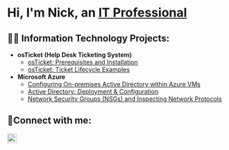 <h1>Hi, I'm Nick, an <a href="https://linkedin.com/in/nc-griffin">IT Professional</a>

<h2>👨‍💻 Information Technology Projects:</h2>

- <b>osTicket (Help Desk Ticketing System)</b>
  - [osTicket: Prerequisites and Installation](https://github.com/ncgriffin/osticket-prereqs)
  - [osTicket: Ticket Lifecycle Examples](https://github.com/ncgriffin/ticket-lifecycle)
- <b>Microsoft Azure</b>
  - [Configuring On-premises Active Directory within Azure VMs](https://github.com/ncgriffin/ad-azuresetup)
  - [Active Directory: Deployment & Configuration](https://github.com/ncgriffin/ad-deployment-configuration)
  - [Network Security Groups (NSGs) and Inspecting Network Protocols](https://github.com/ncgriffin/azure-network-protocols)

<h2>🤳Connect with me:</h2>


[<img align="left" alt="Josh | LinkedIn" width="22px" src="https://cdn.jsdelivr.net/npm/simple-icons@v3/icons/linkedin.svg" />][linkedin]


[linkedin]: https://www.linkedin.com/in/nc-griffin
